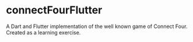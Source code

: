 # connectFourFlutter
A Dart and Flutter implementation of the well known game of Connect Four. Created as a learning exercise.
